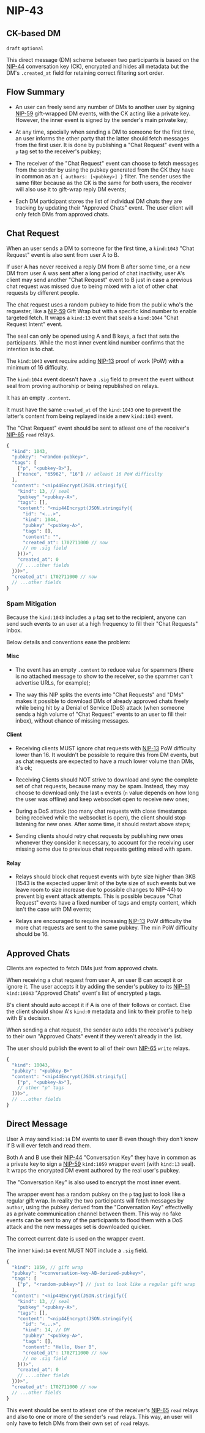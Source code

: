 NIP-43
======

CK-based DM
-----------

`draft` `optional`

This direct message (DM) scheme between two participants is
based on the [NIP-44](44.md) conversation key (CK), encrypted and hides
all metadata but the DM's `.created_at` field for retaining correct
filtering sort order.

## Flow Summary

- An user can freely send any number of DMs to another user by signing [NIP-59](59.md) gift-wrapped DM events, with the CK
acting like a private key. However, the inner event is signed by the sender's main private key;

- At any time, specially when sending a DM to someone for the first time, an user informs the other party that the latter should
fetch messages from the first user. It is done by publishing a "Chat Request" event with a `p` tag set to the receiver's pubkey;

- The receiver of the "Chat Request" event can choose to fetch messages from the sender by using the pubkey generated from the CK they have in common as an `{ authors: [<pubkey>] }` filter. The sender uses the same filter because as the CK is the same for both users, the receiver will also use it to gift-wrap reply DM events;

- Each DM participant stores the list of individual DM chats they are tracking by updating their "Approved Chats" event.
The user client will only fetch DMs from approved chats.

## Chat Request

When an user sends a DM to someone for the first time, a `kind:1043` "Chat Request" event is also sent from user A to B.

If user A has never received a reply DM from B after some time,
or a new DM from user A was sent after a long period of chat inactivity,
user A's client may send another "Chat Request" event to B just in case a previous chat request was missed
due to being mixed with a lot of other chat requests by different people.

The chat request uses a random pubkey to hide from the public who's the requester, like a [NIP-59](59.md) Gift Wrap
but with a specific kind number to enable targeted fetch. It wraps a `kind:13` event that seals a `kind:1044` "Chat Request Intent" event.

The seal can only be opened using A and B keys, a fact that sets the participants.
While the most inner event kind number confirms that the intention is to chat.

The `kind:1043` event require adding [NIP-13](13.md) proof of work (PoW)
with a minimum of 16 difficulty.

The `kind:1044` event doesn't have a `.sig` field to prevent the event without seal
from proving authorship or being republished on relays.

It has an empty `.content`.

It must have the same `created_at` of the `kind:1043` one to prevent
the latter's content from being replayed inside a new `kind:1043` event.

The "Chat Request" event should be sent to atleast one of the receiver's [NIP-65](65.md) `read` relays.

```js
{
  "kind": 1043,
  "pubkey": "<random-pubkey>",
  "tags": [
    ["p", "<pubkey-B>"],
    ["nonce", "65962", "16"] // atleast 16 PoW difficulty
  ],
  "content": "<nip44Encrypt(JSON.stringify({
    "kind": 13, // seal
    "pubkey" "<pubkey-A>",
    "tags": [],
    "content": "<nip44Encrypt(JSON.stringify({
      "id": "<...>",
      "kind": 1044,
      "pubkey" "<pubkey-A>",
      "tags": [],
      "content": "",
      "created_at": 1702711000 // now
      // no .sig field
    }))>",
    "created_at": 0
    // ....other fields
  }))>",
  "created_at": 1702711000 // now
  // ...other fields
}
```

### Spam Mitigation

Because the `kind:1043` includes a `p` tag set to the recipient, anyone can send such
events to an user at a high frequency to fill their "Chat Requests" inbox.

Below details and conventions ease the problem:

#### Misc

- The event has an empty `.content` to reduce value for spammers
(there is no attached message to show to the receiver,
so the spammer can't advertise URLs, for example);

- The way this NIP splits the events into "Chat Requests" and "DMs" makes it possible to
download DMs of already approved chats freely while being hit by a Denial
of Service (DoS) attack (when someone sends a high volume of "Chat Request" events
to an user to fill their inbox), without chance of missing messages.

#### Client

- Receiving clients MUST ignore chat requests with [NIP-13](13.md) PoW
difficulty lower than 16. It wouldn't be possible to require this from DM events,
but as chat requests are expected to have a much lower volume than DMs, it's ok;

- Receiving Clients should NOT strive to download and sync the complete set of chat requests,
because many may be spam. Instead, they may choose to download only the last `n` events
(`n` value depends on how long the user was offline)
and keep websocket open to receive new ones;

- During a DoS attack (too many chat requests with close timestamps being received
while the websocket is open), the client should stop listening for new ones.
After some time, it should restart above steps;

- Sending clients should retry chat requests by publishing new ones whenever they
consider it necessary, to account for the receiving user missing some due to previous
chat requests getting mixed with spam.

#### Relay

- Relays should block chat request events with byte size higher than 3KB (1543 is the expected upper limit of the byte size of such events but we leave room to size
increase due to possible changes to NIP-44) to prevent big event attack attempts.
This is possible because "Chat Request" events have a fixed number of tags
and empty content, which isn't the case with DM events;

- Relays are encouraged to require increasing [NIP-13](13.md) PoW difficulty the more chat requests are sent to the same pubkey. The min PoW difficulty should be 16.

## Approved Chats

Clients are expected to fetch DMs just from approved chats.

When receiving a chat request from user A, an user B can accept it or ignore it.
The user accepts it by adding the sender's pubkey to its [NIP-51](51.md) `kind:10043`
"Approved Chats" event's list of encrypted `p` tags.

B's client should auto accept it if A is one of their follows or contact. Else
the client should show A's `kind:0` metadata and link to their profile to help with B's decision.

When sending a chat request, the sender auto adds the receiver's pubkey to their own "Approved Chats" event if they weren't already in the list.

The user should publish the event to all of their own [NIP-65](65.md) `write` relays.

```js
{
  "kind": 10043,
  "pubkey": "<pubkey-B>"
  "content": "<nip44Encrypt(JSON.stringify([
    ["p", "<pubkey-A>"],
    // other "p" tags
  ]))>",
  // ...other fields
}
```

## Direct Message

User A may send `kind:14` DM events to user B even though they don't
know if B will ever fetch and read them.

Both A and B use their [NIP-44](44.md) "Conversation Key" they have in common as a private key to sign a [NIP-59](59.md) `kind:1059` wrapper event
(with `kind:13` seal). It wraps the encrypted DM event authored by the real user's pubkey.

The "Conversation Key" is also used to encrypt the most inner event.

The wrapper event has a random pubkey on the `p` tag just to look like a regular gift wrap.
In reality the two participants will fetch messages by `author`, using the pubkey derived from the "Conversation Key" effectivelly as a private communication channel between them.
This way no fake events can be sent to any of the participants to flood them with a DoS attack and the new messages set is downloaded quicker.

The correct current date is used on the wrapper event.

The inner `kind:14` event MUST NOT include a `.sig` field.

```js
{
  "kind": 1059, // gift wrap
  "pubkey": "<conversation-key-AB-derived-pubkey>",
  "tags": [
    ["p", "<random-pubkey>"] // just to look like a regular gift wrap
  ],
  "content": "<nip44Encrypt(JSON.stringify({
    "kind": 13, // seal
    "pubkey" "<pubkey-A>",
    "tags": [],
    "content": "<nip44Encrypt(JSON.stringify({
      "id": "<...>",
      "kind": 14, // DM
      "pubkey" "<pubkey-A>",
      "tags": [],
      "content": "Hello, User B",
      "created_at": 1702711000 // now
      // no .sig field
    }))>",
    "created_at": 0
    // ....other fields
  }))>",
  "created_at": 1702711000 // now
  // ...other fields
}
```

This event should be sent to atleast one of the receiver's [NIP-65](65.md) `read` relays and also to one or more of the sender's `read` relays.
This way, an user will only have to fetch DMs from their own set of `read` relays.
